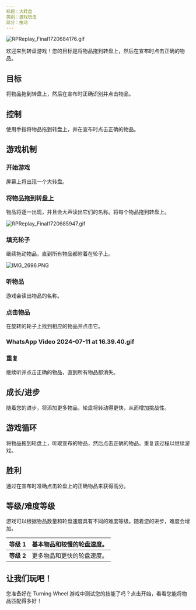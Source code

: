 ```yaml
---
标题：大转盘
类别：游戏玩法
部分：拖动
---
```

![RPReplay_Final1720684176.gif](https://help.Studycat.com/hc/article_attachments/34931476777625)

欢迎来到转盘游戏！您的目标是将物品拖到转盘上，然后在宣布时点击正确的物品。

## 目标

将物品拖到转盘上，然后在宣布时正确识别并点击物品。

## 控制

使用手指将物品拖到转盘上，并在宣布时点击正确的物品。

## 游戏机制

### 开始游戏

屏幕上将出现一个大转盘。

### 将物品拖到转盘上

物品将逐一出现，并且会大声读出它们的名称。将每个物品拖到转盘上。

![RPReplay_Final1720685947.gif](https://help.Studycat.com/hc/article_attachments/34932060072217)

### 填充轮子

继续拖动物品，直到所有物品都附着在轮子上。

![IMG_2696.PNG](https://help.Studycat.com/hc/article_attachments/34825529495577)

### 听物品

游戏会读出物品的名称。

### 点击物品

在旋转的轮子上找到相应的物品并点击它。

### WhatsApp Video 2024-07-11 at 16.39.40.gif

### 重复

继续听并点击正确的物品，直到所有物品都消失。

## 成长/进步

随着您的进步，将添加更多物品，轮盘将转动得更快，从而增加挑战性。

## 游戏循环

将物品拖到轮盘上，听取宣布的物品，然后点击正确的物品。重复该过程以继续游戏。

## 胜利

通过在宣布时准确点击轮盘上的正确物品来获得高分。

## 等级/难度等级

游戏可以根据物品数量和轮盘速度具有不同的难度等级。随着您的进步，难度会增加。

| **等级 1** | 基本物品和较慢的轮盘速度。|
| --- | --- |
| **等级 2** | 更多物品和更快的轮盘速度。|

## 让我们玩吧！

您准备好在 Turning Wheel 游戏中测试您的技能了吗？点击开始，看看您能将物品匹配得多好！
